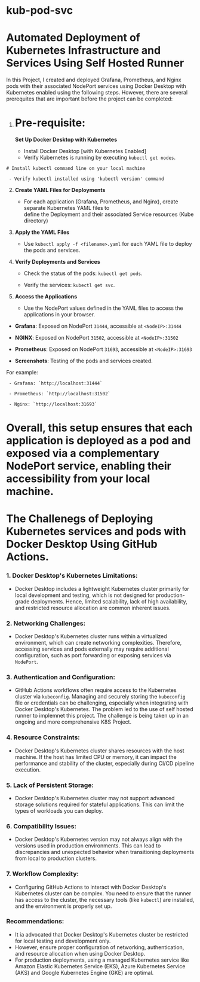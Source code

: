 # kub-pod-svc

# Automated Deployment of Kubernetes Infrastructure and Services Using Self Hosted Runner

In this Project, I created and deployed Grafana, Prometheus, and Nginx pods with their associated NodePort services using Docker Desktop with Kubernetes enabled using the following steps. However, there are several prerequites that are important before the project can be completed:


1.   # Pre-requisite:

     **Set Up Docker Desktop with Kubernetes**

     - Install Docker Desktop [with Kubernetes Enabled]
     - Verify Kubernetes is running by executing `kubectl get nodes`.

    # Install kubectl command line on your local machine

     - Verify kubectl installed using 'kubectl version' command  

2. **Create YAML Files for Deployments**

   - For each application (Grafana, Prometheus, and Nginx), create separate Kubernetes YAML files to   
     define the Deployment and their associated Service resources (Kube directory)

3. **Apply the YAML Files**

   - Use `kubectl apply -f <filename>.yaml` for each YAML file to deploy the pods and services.

4. **Verify Deployments and Services**

   - Check the status of the pods: `kubectl get pods`.

   - Verify the services: `kubectl get svc`.

5. **Access the Applications**

   - Use the NodePort values defined in the YAML files to access the applications in your browser. 

- **Grafana**: Exposed on NodePort `31444`, accessible at `<NodeIP>:31444`

- **NGINX**: Exposed on NodePort `31502`, accessible at `<NodeIP>:31502`

- **Prometheus**: Exposed on NodePort `31693`, accessible at `<NodeIP>:31693`

- **Screenshots**: Testing of the pods and services created. 

For example: 

     - Grafana: `http://localhost:31444`

     - Prometheus: `http://localhost:31502`
     
     - Nginx: `http://localhost:31693`    


#  Overall, this setup ensures that each application is deployed as a pod and exposed via a complementary NodePort service, enabling their accessibility from your local machine.

# The Challenegs of Deploying  Kubernetes services and pods with Docker Desktop Using GitHub Actions.

### 1. **Docker Desktop's Kubernetes Limitations**:
   - Docker Desktop includes a lightweight Kubernetes cluster primarily for local development and testing, which is not designed for production-grade deployments. Hence, limited scalability, lack of high availability, and restricted resource allocation are common inherent issues.

### 2. **Networking Challenges**:
   - Docker Desktop's Kubernetes cluster runs within a virtualized environment, which can create networking complexities. Therefore, accessing services and pods externally may require additional configuration, such as port forwarding or exposing services via `NodePort`.

### 3. **Authentication and Configuration**:
   - GitHub Actions workflows often require access to the Kubernetes cluster via `kubeconfig`. Managing and securely storing the `kubeconfig` file or credentials can be challenging, especially when integrating with Docker Desktop's Kubernetes. The problem led to the use of self hosted runner to implemnet this project. The challenge is being taken up in an ongoing and more comprehensive K8S Project.

### 4. **Resource Constraints**:
   - Docker Desktop's Kubernetes cluster shares resources with the host machine. If the host has limited CPU or memory, it can impact the performance and stability of the cluster, especially during CI/CD pipeline execution.

### 5. **Lack of Persistent Storage**:
   - Docker Desktop's Kubernetes cluster may not support advanced storage solutions required for stateful applications. This can limit the types of workloads you can deploy.

### 6. **Compatibility Issues**:
   - Docker Desktop's Kubernetes version may not always align with the versions used in production environments. This can lead to discrepancies and unexpected behavior when transitioning deployments from local to production clusters.

### 7. **Workflow Complexity**:
   - Configuring GitHub Actions to interact with Docker Desktop's Kubernetes cluster can be complex. You need to ensure that the runner has access to the cluster, the necessary tools (like `kubectl`) are installed, and the environment is properly set up.

### Recommendations:
- It ia advocated that Docker Desktop's Kubernetes cluster be restricted for local testing and development only.
- However, ensure proper configuration of networking, authentication, and resource allocation when using Docker Desktop.
- For production deployments, using a managed Kubernetes service like Amazon Elastic Kubernetes Service (EKS), Azure Kubernetes Service (AKS) and Google Kubernetes Engine (GKE) are optimal.

